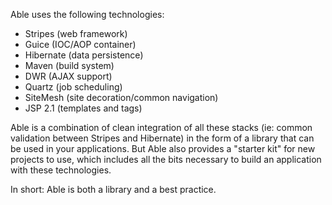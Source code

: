 Able uses the following technologies:

  * Stripes (web framework)
  * Guice (IOC/AOP container)
  * Hibernate (data persistence)
  * Maven (build system)
  * DWR (AJAX support)
  * Quartz (job scheduling)
  * SiteMesh (site decoration/common navigation)
  * JSP 2.1 (templates and tags)

Able is a combination of clean integration of all these stacks (ie: common validation between Stripes and Hibernate) in the form of a library that can be used in your applications. But Able also provides a "starter kit" for new projects to use, which includes all the bits necessary to build an application with these technologies.

In short: Able is both a library and a best practice.